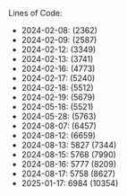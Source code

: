 Lines of Code:
- 2024-02-08: (2362)
- 2024-02-09: (2587)
- 2024-02-12: (3349)
- 2024-02-13: (3741)
- 2024-02-16: (4773)
- 2024-02-17: (5240)
- 2024-02-18: (5512)
- 2024-02-19: (5679)
- 2024-05-18: (5521)
- 2024-05-28: (5763)
- 2024-08-07: (6457)
- 2024-08-12: (6659)
- 2024-08-13: 5827 (7344)
- 2024-08-15: 5768 (7990)
- 2024-08-16: 5777 (8209)
- 2024-08-17: 5758 (8627)
- 2025-01-17: 6984 (10354)